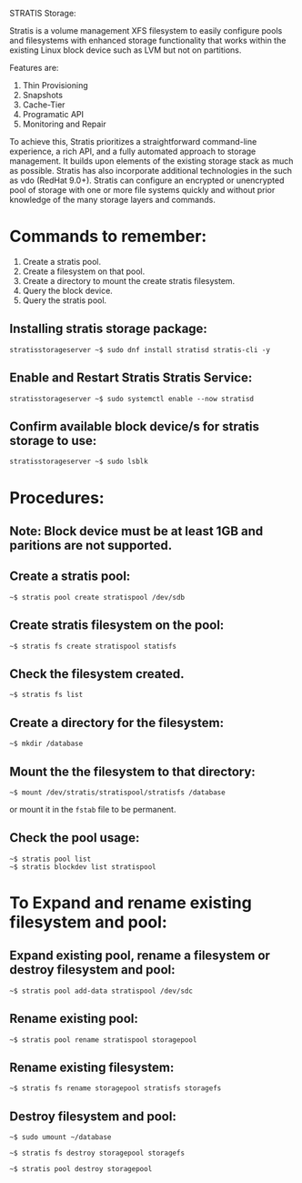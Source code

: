 STRATIS Storage:

Stratis is a volume management XFS filesystem to easily configure pools and filesystems with enhanced storage functionality that works within the existing Linux block device such as LVM but not on partitions.

Features are:

1. Thin Provisioning
1. Snapshots
1. Cache-Tier
1. Programatic API
1. Monitoring and Repair

 To achieve this, Stratis prioritizes a straightforward command-line experience, a rich API, and a fully automated approach to storage management. It builds upon elements of the existing storage stack as much as possible. Stratis has also incorporate additional technologies in the such as vdo (RedHat 9.0+). Stratis can configure an encrypted or unencrypted pool of storage with one or more file systems quickly and without prior knowledge of the many storage layers and commands.

# Commands to remember:

1. Create a stratis pool.
1. Create a filesystem on that pool.
1. Create a directory to mount the create stratis filesystem.
1. Query the block device.
1. Query the stratis pool.

## Installing stratis storage package:
```
stratisstorageserver ~$ sudo dnf install stratisd stratis-cli -y
```

## Enable and Restart Stratis Stratis Service:
```
stratisstorageserver ~$ sudo systemctl enable --now stratisd
```

## Confirm available block device/s for stratis storage to use:
```
stratisstorageserver ~$ sudo lsblk
```

# Procedures:
## Note: Block device must be at least 1GB and paritions are not supported.

## Create a stratis pool:
```
~$ stratis pool create stratispool /dev/sdb
```
## Create stratis filesystem on the pool:
```
~$ stratis fs create stratispool statisfs
```
## Check the filesystem created.
```
~$ stratis fs list
```
## Create a directory for the filesystem:
```
~$ mkdir /database
```
## Mount the the filesystem to that directory:
```
~$ mount /dev/stratis/stratispool/stratisfs /database
```
or mount it in the `fstab` file to be permanent.

## Check the pool usage:
```
~$ stratis pool list
~$ stratis blockdev list stratispool
```
# To Expand and rename existing filesystem and pool:
## Expand existing pool, rename a filesystem or destroy filesystem and pool:
```
~$ stratis pool add-data stratispool /dev/sdc
```
## Rename existing pool:
```
~$ stratis pool rename stratispool storagepool
```
## Rename existing filesystem:
```
~$ stratis fs rename storagepool stratisfs storagefs
```
## Destroy filesystem and pool:
```
~$ sudo umount ~/database

~$ stratis fs destroy storagepool storagefs

~$ stratis pool destroy storagepool
```